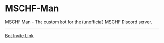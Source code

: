 # MSCHF-Man
MSCHF Man - The custom bot for the (unofficial) MSCHF Discord server.

---

[Bot Invite Link](https://discordapp.com/oauth2/authorize?client_id=674241761895251979&scope=bot&permissions=117824)
